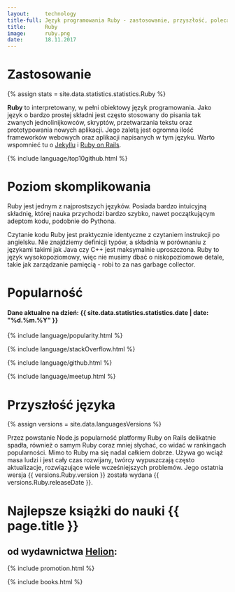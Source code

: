 ```yaml
---
layout:     technology
title-full: Język programowania Ruby - zastosowanie, przyszłość, polecane książki
title:      Ruby
image:		ruby.png
date:       18.11.2017
---
```


# Zastosowanie

{% assign stats = site.data.statistics.statistics.Ruby %}

**Ruby** to interpretowany, w pełni obiektowy język programowania. Jako język o bardzo prostej składni jest często stosowany do pisania tak zwanych jednolinijkowców, skryptów, przetwarzania tekstu oraz prototypowania nowych aplikacji. Jego zaletą jest ogromna ilość frameworków webowych oraz aplikacji napisanych w tym języku. Warto wspomnieć tu o [Jekyllu](/technologie/jekyll) i [Ruby on Rails](/technologie/rubyonrails).

{% include language/top10github.html %}

# Poziom skomplikowania

Ruby jest jednym z najprostszych języków. Posiada bardzo intuicyjną składnię, której nauka przychodzi bardzo szybko, nawet początkującym adeptom kodu, podobnie do Pythona.

Czytanie kodu Ruby jest praktycznie identyczne z czytaniem instrukcji po angielsku. Nie znajdziemy definicji typów, a składnia w porównaniu z językami takimi jak Java czy C++ jest maksymalnie uproszczona. Ruby to język wysokopoziomowy, więc nie musimy dbać o niskopoziomowe detale, takie jak zarządzanie pamięcią - robi to za nas garbage collector.

# Popularność

<h4>Dane aktualne na dzień: {{ site.data.statistics.statistics.date | date: "%d.%m.%Y"  }}</h4>

{% include language/popularity.html %}

{% include language/stackOverflow.html %}

{% include language/github.html %}

{% include language/meetup.html %}

# Przyszłość języka

{% assign versions = site.data.languagesVersions %}

Przez powstanie Node.js popularność platformy Ruby on Rails delikatnie spadła, również o samym Ruby coraz mniej słychać, co widać w rankingach popularności. Mimo to Ruby ma się nadal całkiem dobrze. Używa go wciąż masa ludzi i jest cały czas rozwijany, twórcy wypuszczają często aktualizacje, rozwiązujące wiele wcześniejszych problemów. Jego ostatnia wersja {{ versions.Ruby.version }} została wydana {{ versions.Ruby.releaseDate }}.

# Najlepsze książki do nauki {{ page.title }}
## od wydawnictwa [Helion](https://helion.pl/view/9102Q):

{% include promotion.html %}

{% include books.html %}
